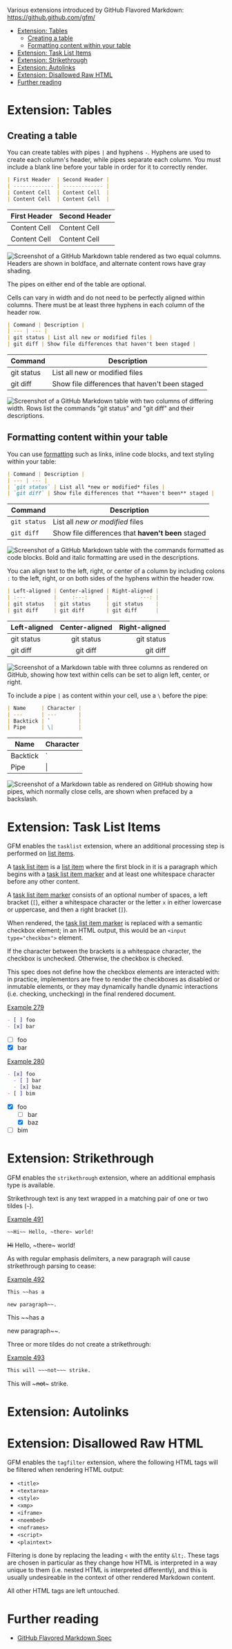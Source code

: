 Various extensions introduced by GitHub Flavored Markdown: https://github.github.com/gfm/

- [Extension: Tables](#extension-tables)
  - [Creating a table](#creating-a-table)
  - [Formatting content within your table](#formatting-content-within-your-table)
- [Extension: Task List Items](#extension-task-list-items)
- [Extension: Strikethrough](#extension-strikethrough)
- [Extension: Autolinks](#extension-autolinks)
- [Extension: Disallowed Raw HTML](#extension-disallowed-raw-html)
- [Further reading](#further-reading)

# Extension: Tables

## Creating a table

You can create tables with pipes `|` and hyphens `-`. Hyphens are used to create each column's header, while pipes separate each column. You must include a blank line before your table in order for it to correctly render.

```markdown
| First Header  | Second Header |
| ------------- | ------------- |
| Content Cell  | Content Cell  |
| Content Cell  | Content Cell  |
```

| First Header  | Second Header |
| ------------- | ------------- |
| Content Cell  | Content Cell  |
| Content Cell  | Content Cell  |

![Screenshot of a GitHub Markdown table rendered as two equal columns. Headers are shown in boldface, and alternate content rows have gray shading.](https://github.com/github/docs/raw/main/assets/images/help/writing/table-basic-rendered.png)

The pipes on either end of the table are optional.

Cells can vary in width and do not need to be perfectly aligned within columns. There must be at least three hyphens in each column of the header row.

```markdown
| Command | Description |
| --- | --- |
| git status | List all new or modified files |
| git diff | Show file differences that haven't been staged |
```

| Command | Description |
| --- | --- |
| git status | List all new or modified files |
| git diff | Show file differences that haven't been staged |

![Screenshot of a GitHub Markdown table with two columns of differing width. Rows list the commands "git status" and "git diff" and their descriptions.](https://github.com/github/docs/raw/main/assets/images/help/writing/table-varied-columns-rendered.png)

## Formatting content within your table

You can use [formatting](https://docs.github.com/en/get-started/writing-on-github/getting-started-with-writing-and-formatting-on-github/basic-writing-and-formatting-syntax) such as links, inline code blocks, and text styling within your table:

```markdown
| Command | Description |
| --- | --- |
| `git status` | List all *new or modified* files |
| `git diff` | Show file differences that **haven't been** staged |
```

| Command | Description |
| --- | --- |
| `git status` | List all *new or modified* files |
| `git diff` | Show file differences that **haven't been** staged |

![Screenshot of a GitHub Markdown table with the commands formatted as code blocks. Bold and italic formatting are used in the descriptions.](https://github.com/github/docs/raw/main/assets/images/help/writing/table-varied-columns-rendered.png)

You can align text to the left, right, or center of a column by including colons `:` to the left, right, or on both sides of the hyphens within the header row.

```markdown
| Left-aligned | Center-aligned | Right-aligned |
| :---         |     :---:      |          ---: |
| git status   | git status     | git status    |
| git diff     | git diff       | git diff      |
```

| Left-aligned | Center-aligned | Right-aligned |
| :---         |     :---:      |          ---: |
| git status   | git status     | git status    |
| git diff     | git diff       | git diff      |

![Screenshot of a Markdown table with three columns as rendered on GitHub, showing how text within cells can be set to align left, center, or right.](https://github.com/github/docs/raw/main/assets/images/help/writing/table-inline-formatting-rendered.png)

To include a pipe `|` as content within your cell, use a `\` before the pipe:

```markdown
| Name     | Character |
| ---      | ---       |
| Backtick | `         |
| Pipe     | \|        |
```

| Name     | Character |
| ---      | ---       |
| Backtick | `         |
| Pipe     | \|        |

![Screenshot of a Markdown table as rendered on GitHub showing how pipes, which normally close cells, are shown when prefaced by a backslash.](https://github.com/github/docs/raw/main/assets/images/help/writing/table-escaped-character-rendered.png)

# Extension: Task List Items

GFM enables the  `tasklist`  extension, where an additional processing step is performed on  [list items](https://github.github.com/gfm/#list-items).

A  [task list item](https://github.github.com/gfm/#task-list-item)  is a  [list item](https://github.github.com/gfm/#list-items)  where the first block in it is a paragraph which begins with a  [task list item marker](https://github.github.com/gfm/#task-list-item-marker)  and at least one whitespace character before any other content.

A  [task list item marker](https://github.github.com/gfm/#task-list-item-marker)  consists of an optional number of spaces, a left bracket (`[`), either a whitespace character or the letter  `x`  in either lowercase or uppercase, and then a right bracket (`]`).

When rendered, the  [task list item marker](https://github.github.com/gfm/#task-list-item-marker)  is replaced with a semantic checkbox element; in an HTML output, this would be an  `<input type="checkbox">`  element.

If the character between the brackets is a whitespace character, the checkbox is unchecked. Otherwise, the checkbox is checked.

This spec does not define how the checkbox elements are interacted with: in practice, implementors are free to render the checkboxes as disabled or inmutable elements, or they may dynamically handle dynamic interactions (i.e. checking, unchecking) in the final rendered document.

[Example 279](https://github.github.com/gfm/#example-279)

```markdown
- [ ] foo
- [x] bar
```

- [ ] foo
- [x] bar

[Example 280](https://github.github.com/gfm/#example-280)

```markdown
- [x] foo
  - [ ] bar
  - [x] baz
- [ ] bim
```

- [x] foo
  - [ ] bar
  - [x] baz
- [ ] bim

# Extension: Strikethrough

GFM enables the  `strikethrough`  extension, where an additional emphasis type is available.

Strikethrough text is any text wrapped in a matching pair of one or two tildes (`~`).

[Example 491](https://github.github.com/gfm/#example-491)

```markdown
~~Hi~~ Hello, ~there~ world!
```

~~Hi~~ Hello, ~there~ world!

As with regular emphasis delimiters, a new paragraph will cause strikethrough parsing to cease:

[Example 492](https://github.github.com/gfm/#example-492)

```markdown
This ~~has a

new paragraph~~.
```

This ~~has a

new paragraph~~.

Three or more tildes do not create a strikethrough:

[Example 493](https://github.github.com/gfm/#example-493)

```markdown
This will ~~~not~~~ strike.
```

This will ~~~not~~~ strike.

# Extension: Autolinks

# Extension: Disallowed Raw HTML

GFM enables the  `tagfilter`  extension, where the following HTML tags will be filtered when rendering HTML output:

- `<title>`
- `<textarea>`
- `<style>`
- `<xmp>`
- `<iframe>`
- `<noembed>`
- `<noframes>`
- `<script>`
- `<plaintext>`

Filtering is done by replacing the leading  `<`  with the entity  `&lt;`. These tags are chosen in particular as they change how HTML is interpreted in a way unique to them (i.e. nested HTML is interpreted differently), and this is usually undesireable in the context of other rendered Markdown content.

All other HTML tags are left untouched.

# Further reading

* [GitHub Flavored Markdown Spec](https://github.github.com/gfm/)